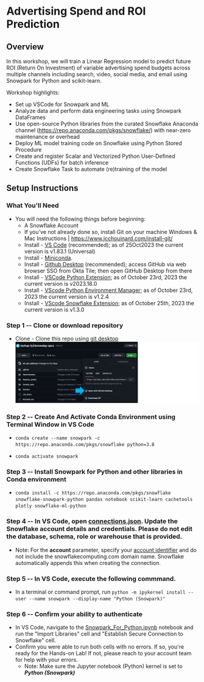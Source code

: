# Advertising Spend and ROI Prediction



## Overview

In this workshop, we will train a Linear Regression model to predict future ROI (Return On Investment) of variable advertising spend budgets across multiple channels including search, video, social media, and email using Snowpark for Python and scikit-learn.

Workshop highlights:

* Set up VSCode for Snowpark and ML
* Analyze data and perform data engineering tasks using Snowpark DataFrames
* Use open-source Python libraries from the curated Snowflake Anaconda channel (https://repo.anaconda.com/pkgs/snowflake/) with near-zero maintenance or overhead
* Deploy ML model training code on Snowflake using Python Stored Procedure
* Create and register Scalar and Vectorized Python User-Defined Functions (UDFs) for batch inference
* Create Snowflake Task to automate (re)training of the model


## Setup Instructions


### What You'll Need

* You will need the following things before beginning:
    * A Snowflake Account
    * If you've not already done so, install Git on your machine Windows & Mac Instructions | https://www.jcchouinard.com/install-git/
    * Install - [VS Code](https://code.visualstudio.com/) (recommended); as of 25Oct2023 the current version is v1.83.1 (Universal)
    * Install - [Miniconda](https://conda.io/miniconda.html).
    * Install - [Github Desktop](https://desktop.github.com/) (recommended); access GitHub via web browser SSO from Okta Tile; then open GitHub Desktop from there
    * Install - [VSCode Python Extension](https://marketplace.visualstudio.com/items?itemName=ms-python.python); as of October 23rd, 2023 the current version is v2023.18.0
    * Install - [VScode Python Environment Manager](https://marketplace.visualstudio.com/items?itemName=donjayamanne.python-environment-manager); as of October 23rd, 2023 the current version is v1.2.4
    * Install - [VScode Snowflake Extension](https://marketplace.visualstudio.com/items?itemName=snowflake.snowflake-vsc); as of October 25th, 2023 the current version is v1.3.0




### **Step 1** -- Clone or download repository

* Clone - Clone this repo using [git desktop](https://github.com/sfc-gh-jgainey/Snowpark_HOL)
![Clone with Gitdesktop](./Readme_assets/readme6.png)




### **Step 2** -- Create And Activate Conda Environment using Terminal Window in VS Code
  
* `conda create --name snowpark -c https://repo.anaconda.com/pkgs/snowflake python=3.8`

* `conda activate snowpark`



### **Step 3** -- Install Snowpark for Python and other libraries in Conda environment

* `conda install -c https://repo.anaconda.com/pkgs/snowflake snowflake-snowpark-python pandas notebook scikit-learn cachetools plotly snowflake-ml-python`



### **Step 4** -- In VS Code, open [connections.json](connections.json).  Update the Snowflake account details and credentials. Please do not edit the database, schema, role or warehouse that is provided. 

* Note: For the **account** parameter, specify your [account identifier](https://docs.snowflake.com/en/user-guide/admin-account-identifier.html) and do not include the snowflakecomputing.com domain name. Snowflake automatically appends this when creating the connection.



### **Step 5** -- In VS Code, execute the following commmand.
* In a terminal or command prompt, run  `python -m ipykernel install --user --name snowpark --display-name "Python (Snowpark)"`



### **Step 6** -- Confirm your ability to authenticate

* In VS Code, navigate to the [Snowpark_For_Python.ipynb](Snowpark_For_Python.ipynb) notebook and run the "Import Libraries" cell and "Establish Secure Connection to Snowflake" cell.
* Confirm you were able to run both cells with no errors.  If so, you're ready for the Hands-on Lab!  If not, please reach to your account team for help with your errors.
  * Note: Make sure the Jupyter notebook (Python) kernel is set to ***Python (Snowpark)***
